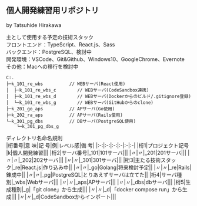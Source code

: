 ## 個人開発練習用リポジトリ
by Tatsuhide Hirakawa

主として使用する予定の技術スタック  
フロントエンド：TypeScript、React.js、Sass  
バックエンド：PostgreSQL、検討中  
開発環境：VSCode、Git&Github、Windows10、GoogleChrome、Evernote  
その他：Macへの移行を検討中
```
C:.
├─k_101_re_wbs          // WEBサーバ(React使用)
│  ├─k_101_re_wbs_c        // WEBサーバ(CodeSandbox連携)
│  ├─k_101_re_wbs_d        // WEBサーバ(Dockerからのビルド/.gitignore登録)
│  └─k_101_re_wbs_g        // WEBサーバ(GitHubからのclone)
├─k_201_go_aps          // APサーバ(Go使用)
├─k_202_ra_aps          // APサーバ(Rails使用)
└─k_301_pg_dbs          // DBサーバ(PostgreSQL使用)
    └─k_301_pg_dbs_g
```
ディレクトリ名命名規則  
|桁番号|意 味|記 号|例|レベル感|備 考|
|:-:|:-:|:-:|:-|:-|:-|
|桁1|プロジェクト記号  |k|個人開発練習|||
|桁2|サーバ番号|_101|101サーバ|||
|〃|〃|_201|201サーバ|||
|〃|〃|_202|202サーバ|||
|〃|〃|_301|301サーバ|||
|桁3|主たる技術スタック|_re|React.js|作り込み中||
|〃|〃|_go|Golang|将来検討予定||
|〃|〃|_re|Rails|錬成中||
|〃|〃|_pg|PostgreSQL|とりあえずサーバは立てた||
|桁4|サーバ種別|_wbs|Webサーバ|||
|〃|〃|_aps|APサーバ|||
|〃|〃|_dbs|dbサーバ|||
|桁5|生成種別|_g|「git clone」から生成|||
|〃|〃|_d|「docker compose run」から生成|||
|〃|〃|_d|CodeSandboxからインポート|||
